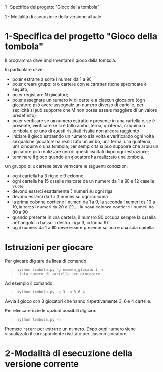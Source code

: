 1- Specifica del progetto "Gioco della tombola"

2- Modalità di esecuzione della versione attuale



# 1-Specifica del progetto "Gioco della tombola"

Il programma deve implementare il gioco della tombola.

In particolare deve:

- poter estrarre a sorte i numeri da 1 a 90;
- poter creare gruppi di 6 cartelle con le caratteristiche specificate di seguito;
- poter registrare N giocatori;
- poter assegnare un numero M di cartelle a ciascun giocatore (ogni giocatore può avere assegnate un numero diverso di cartelle, per seplicità si può supporre che M non possa essere maggiore di un valore predefinito);
- poter verificare se un numero estratto è presente in una cartella e, se è presente, verificare se si è fatto ambo, terna, quaterna, cinquina o tombola e se uno di questi risultati risulta non ancora raggiunto
- iniziare il gioco estraendo un numero alla volta e verificando ogni volta se qualche giocatore ha realizzato un ambo, una terna, una quaterna, una cinquina o una tombola; per semplicità si può supporre che al più un giocatore può realizzare uno di questi risultati dopo ogni estrazione;
- terminare il gioco quando un giocatore ha realizzato una tombola.

Un gruppo di 6 cartelle deve verificare le seguenti condizioni:

- ogni cartella ha 3 righe e 9 colonne
- ogni cartella ha 15 caselle marcate da un numero da 1 a 90 e 12 caselle vuote
- devono esserci esattamente 5 numeri su ogni riga
- devono esserci da 1 a 3 numeri su ogni colonna
- la prima colonna contiene i numeri da 1 a 9, la seconda i numeri da 10 a 19, la terza i numeri da 20 a 29,... la nona colonna contiene i numeri da 80 a 90
- quando presente in una cartella, il numero 90 occupa sempre la casella nell'angolo in basso a destra (riga 3, colonna 9)
- ogni numero da 1 a 90 deve essere presente su una e una sola cartella

# Istruzioni per giocare

Per giocare digitare da linea di comando:

> `python tombola.py -g numero_giocatori -n lista_numero_di_cartelle_per_giocatore`

Ad esempio il comando:

> `python tombola.py -g 3 -n 3 6 4`

Avvia il gioco con 3 giocatori che hanno rispettivamente 3, 6 e 4 cartelle.

Per elencare tutte le opzioni possibili digitare:

> `python tombola.py -h`

Premere `return` per estrarre un numero. Dopo ogni numero viene visualizzato il corrispondente risultato per ciascun giocatore.




# 2-Modalità di esecuzione della versione corrente




